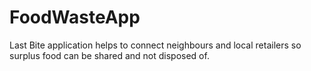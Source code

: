 # FoodWasteApp
Last Bite application helps to connect neighbours and local retailers so surplus food can be shared and not disposed of.
